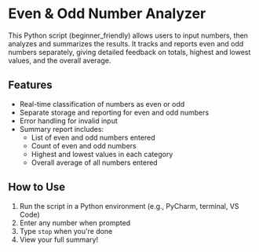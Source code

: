 # Even & Odd Number Analyzer

This Python script (beginner_friendly) allows users to input numbers, then analyzes and summarizes the results. It tracks and reports even and odd numbers separately, giving detailed feedback on totals, highest and lowest values, and the overall average.

## Features

- Real-time classification of numbers as even or odd
- Separate storage and reporting for even and odd numbers
- Error handling for invalid input
- Summary report includes:
  - List of even and odd numbers entered
  - Count of even and odd numbers
  - Highest and lowest values in each category
  - Overall average of all numbers entered

## How to Use

1. Run the script in a Python environment (e.g., PyCharm, terminal, VS Code)
2. Enter any number when prompted
3. Type `stop` when you're done
4. View your full summary!
